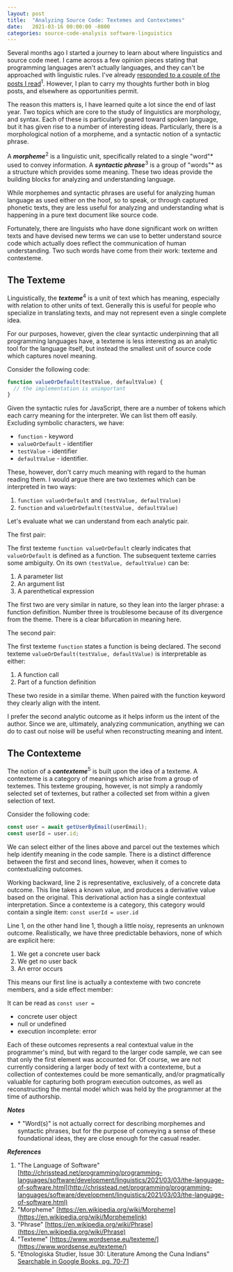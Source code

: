 ```yaml
---
layout: post
title:  "Analyzing Source Code: Textemes and Contextemes"
date:   2021-03-16 00:00:00 -0800
categories: source-code-analysis software-linguistics
---
```


Several months ago I started a journey to learn about where linguistics and source code meet.
I came across a few opinion pieces stating that programming languages aren't actually languages, and they can't be approached with linguistic rules. I've already [responded to a couple of the posts I read](http://chrisstead.net/programming/programming-languages/software/development/linguistics/2021/03/03/the-language-of-software.html)<sup>1</sup>. However, I plan to carry my thoughts further both in blog posts, and elsewhere as opportunities permit.

The reason this matters is, I have learned quite a lot since the end of last year. Two topics which are core to the study of linguistics are morphology, and syntax. Each of these is particularly geared toward spoken language, but it has given rise to a number of interesting ideas. Particularly, there is a morphological notion of a morpheme, and a syntactic notion of a syntactic phrase.

A **_morpheme_**<sup>2</sup> is a linguistic unit, specifically related to a single "word"\* used to convey information. A **_syntactic phrase_**<sup>3</sup> is a group of "words"\* as a structure which provides some meaning. These two ideas provide the building blocks for analyzing and understanding language.

While morphemes and syntactic phrases are useful for analyzing human language as used either on the hoof, so to speak, or through captured phonetic texts, they are less useful for analyzing and understanding what is happening in a pure text document like source code.

Fortunately, there are linguists who have done significant work on written texts and have devised new terms we can use to better understand source code which actually does reflect the communication of human understanding. Two such words have come from their work: texteme and contexteme.

## The Texteme ##

Linguistically, the **_texteme_**<sup>4</sup> is a unit of text which has meaning, especially with relation to other units of text. Generally this is useful for people who specialize in translating texts, and may not represent even a single complete idea.

For our purposes, however, given the clear syntactic underpinning that all programming languages have, a texteme is less interesting as an analytic tool for the language itself, but instead the smallest unit of source code which captures novel meaning.

Consider the following code:

```javascript
function valueOrDefault(testValue, defaultValue) {
  // the implementation is unimportant
}
```

Given the syntactic rules for JavaScript, there are a number of tokens which each carry meaning for the interpreter. We can list them off easily. Excluding symbolic characters, we have:
- `function` - keyword
- `valueOrDefault` - identifier
- `testValue` - identifier
- `defaultValue` - identifier.

These, however, don't carry much meaning with regard to the human reading them. I would argue there are two textemes which can be interpreted in two ways:

1. `function valueOrDefault` and `(testValue, defaultValue)`
2. `function` and `valueOrDefault(testValue, defaultValue)`

Let's evaluate what we can understand from each analytic pair.

The first pair:

The first texteme `function valueOrDefault` clearly indicates that `valueOrDefault` is defined as a function. The subsequent texteme carries some ambiguity. On its own `(testValue, defaultValue)` can be:

1. A parameter list
2. An argument list
3. A parenthetical expression

The first two are very similar in nature, so they lean into the larger phrase: a function definition. Number three is troublesome because of its divergence from the theme. There is a clear bifurcation in meaning here.

The second pair:

The first texteme `function` states a function is being declared. The second texteme `valueOrDefault(testValue, defaultValue)` is interpretable as either:

1. A function call
2. Part of a function definition

These two reside in a similar theme. When paired with the function keyword they clearly align with the intent.

I prefer the second analytic outcome as it helps inform us the intent of the author. Since we are, ultimately, analyzing communication, anything we can do to cast out noise will be useful when reconstructing meaning and intent.

## The Contexteme ##

The notion of a **_contexteme_**<sup>5</sup> is built upon the idea of a texteme. A contexteme is a category of meanings which arise from a group of textemes. This texteme grouping, however, is not simply a randomly selected set of textemes, but rather a collected set from within a given selection of text.

Consider the following code:

```javascript
const user = await getUserByEmail(userEmail);
const userId = user.id;
```

We can select either of the lines above and parcel out the textemes which help identify meaning in the code sample. There is a distinct difference between the first and second lines, however, when it comes to contextualizing outcomes.

Working backward, line 2 is representative, exclusively, of a concrete data outcome. This line takes a known value, and produces a derivative value based on the original. This derivational action has a single contextual interpretation. Since a contexteme is a category, this category would contain a single item: `const userId = user.id`

Line 1, on the other hand line 1, though a little noisy, represents an unknown outcome. Realistically, we have three predictable behaviors, none of which are explicit here:

1. We get a concrete user back
2. We get no user back
3. An error occurs

This means our first line is actually a contexteme with two concrete members, and a side effect member:

It can be read as `const user = `
- concrete user object
- null or undefined
- execution incomplete: error

Each of these outcomes represents a real contextual value in the programmer's mind, but with regard to the larger code sample, we can see that only the first element was accounted for. Of course, we are not currently considering a larger body of text with a contexteme, but a collection of contextemes could be more semantically, and/or pragmatically valuable for capturing both program execution outcomes, as well as reconstructing the mental model which was held by the programmer at the time of authorship.

**_Notes_**

- \* "Word(s)" is not actually correct for describing morphemes and syntactic phrases, but for the purpose of conveying a sense of these foundational ideas, they are close enough for the casual reader.

**_References_**

1. "The Language of Software" [http://chrisstead.net/programming/programming-languages/software/development/linguistics/2021/03/03/the-language-of-software.html](http://chrisstead.net/programming/programming-languages/software/development/linguistics/2021/03/03/the-language-of-software.html)
2. "Morpheme" [https://en.wikipedia.org/wiki/Morpheme](https://en.wikipedia.org/wiki/Morphemelink)
3. "Phrase" [https://en.wikipedia.org/wiki/Phrase](https://en.wikipedia.org/wiki/Phrase)
4. "Texteme" [https://www.wordsense.eu/texteme/](https://www.wordsense.eu/texteme/)
5. "Etnologiska Studier, Issue 30: Literature Among the Cuna Indians" [Searchable in Google Books, pg. 70-71](https://books.google.com/books?id=Lg8YAQAAMAAJ&pg=PA70&lpg=PA70&dq=contexteme&source=bl&ots=8PhpeR5Aax&sig=ACfU3U32gnV5nSMjF2z3vmDiCsjCBIVCeQ&hl=en&sa=X&ved=2ahUKEwik_cSexrbvAhXLB50JHc-ZAN8Q6AEwA3oECAQQAw#v=onepage&q=contexteme&f=false)
